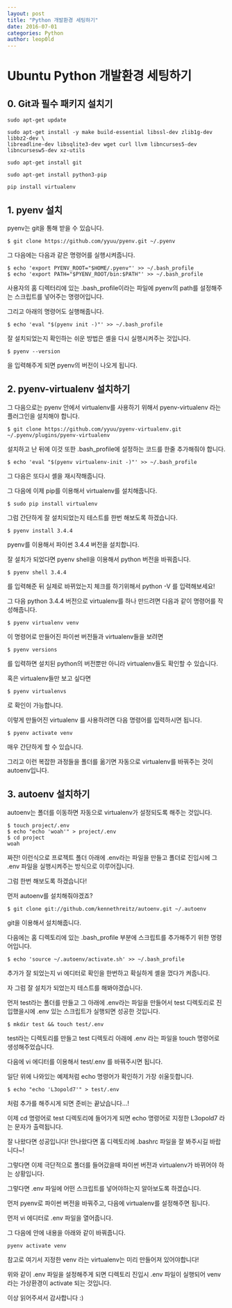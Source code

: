 ```yaml
---
layout: post
title: "Python 개발환경 세팅하기"
date: 2016-07-01
categories: Python
author: leop0ld
---
```


# Ubuntu Python 개발환경 세팅하기

## 0. Git과 필수 패키지 설치기

```shell
sudo apt-get update
```
```shell
sudo apt-get install -y make build-essential libssl-dev zlib1g-dev libbz2-dev \
libreadline-dev libsqlite3-dev wget curl llvm libncurses5-dev libncursesw5-dev xz-utils
```
```shell
sudo apt-get install git
```
```shell
sudo apt-get install python3-pip
```
```shell
pip install virtualenv
```

## 1. pyenv 설치

pyenv는 git을 통해 받을 수 있습니다.

```shell
$ git clone https://github.com/yyuu/pyenv.git ~/.pyenv
```

그 다음에는 다음과 같은 명령어를 실행시켜줍니다.

```shell
$ echo 'export PYENV_ROOT="$HOME/.pyenv"' >> ~/.bash_profile
$ echo 'export PATH="$PYENV_ROOT/bin:$PATH"' >> ~/.bash_profile
```

사용자의 홈 디렉터리에 있는 .bash_profile이라는 파일에 pyenv의 path를 설정해주는 스크립트를 넣어주는 명령어입니다.

그리고 아래의 명령어도 실행해줍니다.

```shell
$ echo 'eval "$(pyenv init -)"' >> ~/.bash_profile
```

잘 설치되었는지 확인하는 쉬운 방법은 셸을 다시 실행시켜주는 것입니다.

```shell
$ pyenv --version
```

을 입력해주게 되면 pyenv의 버전이 나오게 됩니다.


## 2. pyenv-virtualenv 설치하기

그 다음으로는 pyenv 안에서 virtualenv를 사용하기 위해서 pyenv-virtualenv 라는 플러그인을 설치해야 합니다.

```shell
$ git clone https://github.com/yyuu/pyenv-virtualenv.git ~/.pyenv/plugins/pyenv-virtualenv
```

설치하고 난 뒤에 이것 또한 .bash_profile에 설정하는 코드를 한줄 추가해줘야 합니다.

```shell
$ echo 'eval "$(pyenv virtualenv-init -)"' >> ~/.bash_profile
```

그 다음은 또다시 셸을 재시작해줍니다.

그 다음에 이제 pip를 이용해서 virtualenv를 설치해줍니다.

```shell
$ sudo pip install virtualenv
```

그럼 간단하게 잘 설치되었는지 테스트를 한번 해보도록 하겠습니다.

```shell
$ pyenv install 3.4.4
```

pyenv를 이용해서 파이썬 3.4.4 버전을 설치합니다.

잘 설치가 되었다면 pyenv shell을 이용해서 python 버전을 바꿔줍니다.

```shell
$ pyenv shell 3.4.4
```

를 입력해준 뒤 실제로 바뀌었는지 체크를 하기위해서 python -V 를 입력해보세요!

그 다음 python 3.4.4 버전으로 virtualenv를 하나 만드려면 다음과 같이 명령어를 작성해줍니다.

```shell
$ pyenv virtualenv venv
```

이 명령어로 만들어진 파이썬 버전들과 virtualenv들을 보려면

```shell
$ pyenv versions
```

를 입력하면 설치된 python의 버전뿐만 아니라 virtualenv들도 확인할 수 있습니다.

혹은 virtualenv들만 보고 싶다면

```shell
$ pyenv virtualenvs
```

로 확인이 가능합니다.

이렇게 만들어진 virtualenv 를 사용하려면 다음 명령어를 입력하시면 됩니다.

```shell
$ pyenv activate venv
```

매우 간단하게 할 수 있습니다.

그리고 이런 복잡한 과정들을 폴더를 옮기면 자동으로 virtualenv를 바꿔주는 것이 autoenv입니다.


## 3. autoenv 설치하기

autoenv는 폴더를 이동하면 자동으로 virtualenv가 설정되도록 해주는 것입니다.

```shell
$ touch project/.env
$ echo "echo 'woah'" > project/.env
$ cd project
woah
```

짜잔! 이런식으로 프로젝트 폴더 아래에 .env라는 파일을 만들고 폴더로 진입시에 그 .env 파일을 실행시켜주는 방식으로 이루어집니다.

그럼 한번 해보도록 하겠습니다!

먼저 autoenv를 설치해줘야겠죠?

```shell
$ git clone git://github.com/kennethreitz/autoenv.git ~/.autoenv
```

git을 이용해서 설치해줍니다.

다음에는 홈 디렉토리에 있는 .bash_profile 부분에 스크립트를 추가해주기 위한 명령어입니다.

```shell
$ echo 'source ~/.autoenv/activate.sh' >> ~/.bash_profile
```

추가가 잘 되었는지 vi 에디터로 확인을 한번하고 확실하게 셸을 껐다가 켜줍니다.

자 그럼 잘 설치가 되었는지 테스트를 해봐야겠습니다.

먼저 test라는 폴더를 만들고 그 아래에 .env라는 파일을 만들어서 test 디렉토리로 진입했을시에 .env 있는 스크립트가 실행되면 성공한 것입니다.

```shell
$ mkdir test && touch test/.env
```

test라는 디렉토리를 만들고 test 디렉토리 아래에 .env 라는 파일을 touch 명령어로 생성해주었습니다.

다음에 vi 에디터를 이용해서 test/.env 를 바꿔주시면 됩니다.

일단 위에 나와있는 예제처럼 echo 명령어가 확인하기 가장 쉬울듯합니다.

```shell
$ echo "echo 'L3opold7'" > test/.env
```

처럼 추가를 해주시게 되면 준비는 끝났습니다...!

이제 cd 명령어로 test 디렉토리에 들어가게 되면 echo 명령어로 지정한 L3opold7 라는 문자가 출력됩니다.

잘 나왔다면 성공입니다! 안나왔다면 홈 디렉토리에 .bashrc 파일을 잘 봐주시길 바랍니다~!

그렇다면 이제 극단적으로 폴더를 들어갔을때 파이썬 버전과 virtualenv가 바뀌어야 하는 상황입니다.

그렇다면 .env 파일에 어떤 스크립트를 넣어야하는지 알아보도록 하겠습니다.

먼저 pyenv로 파이썬 버전을 바꿔주고, 다음에 virtualenv를 설정해주면 됩니다.

먼저 vi 에디터로 .env 파일을 열어줍니다.

그 다음에 안에 내용을 아래와 같이 바꿔줍니다.

```shell
pyenv activate venv
```

참고로 여기서 지정한 venv 라는 virtualenv는 미리 만들어져 있어야합니다!

위와 같이 .env 파일을 설정해주게 되면 디렉토리 진입시 .env 파일이 실행되어 venv 라는 가상환경이 activate 되는 것입니다.

이상 읽어주셔서 감사합니다 :)
